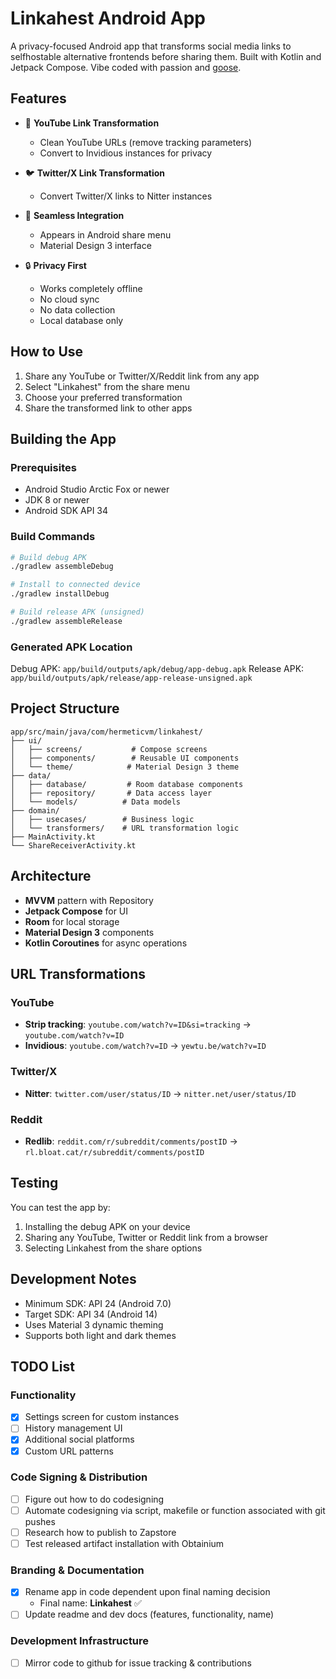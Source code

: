 # Linkahest Android App

A privacy-focused Android app that transforms social media links to selfhostable alternative frontends before sharing them. Built with Kotlin and Jetpack Compose. Vibe coded with passion and [goose](https://github.com/block/goose).

## Features

- 🔗 **YouTube Link Transformation**
  - Clean YouTube URLs (remove tracking parameters)
  - Convert to Invidious instances for privacy
  
- 🐦 **Twitter/X Link Transformation**
  - Convert Twitter/X links to Nitter instances
  
- 📱 **Seamless Integration**
  - Appears in Android share menu
  - Material Design 3 interface
  
- 🔒 **Privacy First**
  - Works completely offline
  - No cloud sync
  - No data collection
  - Local database only

## How to Use

1. Share any YouTube or Twitter/X/Reddit link from any app
2. Select "Linkahest" from the share menu
3. Choose your preferred transformation
4. Share the transformed link to other apps

## Building the App

### Prerequisites

- Android Studio Arctic Fox or newer
- JDK 8 or newer
- Android SDK API 34

### Build Commands

```bash
# Build debug APK
./gradlew assembleDebug

# Install to connected device
./gradlew installDebug

# Build release APK (unsigned)
./gradlew assembleRelease
```

### Generated APK Location

Debug APK: `app/build/outputs/apk/debug/app-debug.apk`
Release APK: `app/build/outputs/apk/release/app-release-unsigned.apk`

## Project Structure

```
app/src/main/java/com/hermeticvm/linkahest/
├── ui/
│   ├── screens/           # Compose screens
│   ├── components/        # Reusable UI components  
│   └── theme/            # Material Design 3 theme
├── data/
│   ├── database/         # Room database components
│   ├── repository/       # Data access layer
│   └── models/          # Data models
├── domain/
│   ├── usecases/        # Business logic
│   └── transformers/    # URL transformation logic
├── MainActivity.kt
└── ShareReceiverActivity.kt
```

## Architecture

- **MVVM** pattern with Repository
- **Jetpack Compose** for UI
- **Room** for local storage
- **Material Design 3** components
- **Kotlin Coroutines** for async operations

## URL Transformations

### YouTube
- **Strip tracking**: `youtube.com/watch?v=ID&si=tracking` → `youtube.com/watch?v=ID`
- **Invidious**: `youtube.com/watch?v=ID` → `yewtu.be/watch?v=ID`

### Twitter/X
- **Nitter**: `twitter.com/user/status/ID` → `nitter.net/user/status/ID`

### Reddit
- **Redlib**: `reddit.com/r/subreddit/comments/postID` → `rl.bloat.cat/r/subreddit/comments/postID`

## Testing

You can test the app by:

1. Installing the debug APK on your device
2. Sharing any YouTube, Twitter or Reddit link from a browser
3. Selecting Linkahest from the share options

## Development Notes

- Minimum SDK: API 24 (Android 7.0)
- Target SDK: API 34 (Android 14)
- Uses Material 3 dynamic theming
- Supports both light and dark themes

## TODO List

### Functionality
- [x] Settings screen for custom instances
- [ ] History management UI
- [x] Additional social platforms
- [x] Custom URL patterns

### Code Signing & Distribution
- [ ] Figure out how to do codesigning
- [ ] Automate codesigning via script, makefile or function associated with git pushes
- [ ] Research how to publish to Zapstore
- [ ] Test released artifact installation with Obtainium

### Branding & Documentation
- [x] Rename app in code dependent upon final naming decision
  - Final name: **Linkahest** ✅
- [ ] Update readme and dev docs (features, functionality, name)

### Development Infrastructure
- [ ] Mirror code to github for issue tracking & contributions